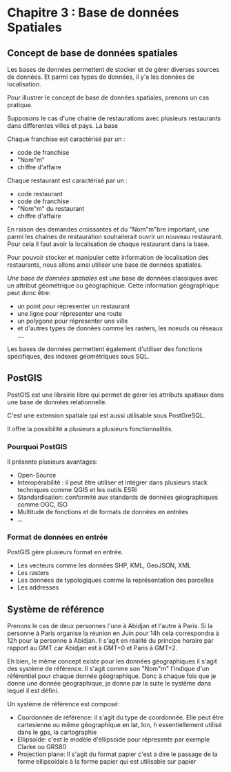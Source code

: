 # Chapitre 3 : Base de données Spatiales

## Concept de base de données spatiales

Les bases de données permettent de stocker et de gérer diverses sources de données. Et parmi ces types de données, il y'a les données de localisation.

Pour illustrer le concept de base de données spatiales, prenons un cas pratique.

Supposons le cas d'une chaine de restaurations avec plusieurs restaurants dans differentes villes et pays. La base

Chaque franchise est caractérisé par un :

* code de franchise
* "Nom"m"
* chiffre d'affaire

Chaque restaurant est caractérisé par un :

* code restaurant
* code de franchise
* "Nom"m" du restaurant
* chiffre d'affaire

En raison des demandes croissantes et du "Nom"m"bre important, une parmi les chaines de restauration souhaiterait ouvrir un nouveau restaurant. Pour cela il faut avoir la localisation de chaque restaurant dans la base.

Pour pouvoir stocker et manipuler cette information de localisation des restaurants, nous allons ainsi utiliser une base de données spatiales.

*Une base de données spatiales* est une base de données classiques avec un attribut géométrique ou géographique. Cette information géographique peut donc être:

* un point pour répresenter un restaurant
* une ligne pour répresenter une route
* un polygone pour répresenter une ville
* et d'autres types de données comme les rasters, les noeuds ou réseaux ....

Les bases de données permettent également d'utiliser des fonctions spécifiques, des indexes géométriques sous SQL.

## PostGIS

PostGIS est une librairie libre qui permet de gérer les attributs spatiaux dans une base de données relationnelle.

C'est une extension spatiale qui est aussi utilisable sous PostGreSQL.

Il offre la possibilité a plusieurs a plusieurs fonctionnalités.

### Pourquoi PostGIS

Il présente plusieurs avantages:

* Open-Source
* Interopérabilité : il peut être utiliser et intégrer dans plusieurs stack techniques comme QGIS et les outils ESRI
* Standardisation: conformité aux standards de données géographiques comme OGC, ISO
* Multitude de fonctions et de formats de données en entrées
* ...

### Format de données en entrée

PostGIS gère plusieurs format en entrée.

* Les vecteurs comme les données SHP, KML, GeoJSON, XML
* Les rasters
* Les données de typologiques comme la représentation des parcelles
* Les addresses



## Système de référence 

Prenons le cas de deux personnes l'une à Abidjan et l'autre à Paris. Si la personne à Paris organise la réunion en Juin pour 14h cela correspondra à 12h pour la personne à Abidjan. Il s'agit en réalité du principe horaire par rapport au GMT car Abidjan est à GMT+0 et Paris à GMT+2. 

Eh bien, le même concept existe pour les données géographiques il s'agit des système de référence. Il s'agit comme son "Nom"m" l'indique d'un référentiel pour chaque donnée géographique. Donc à chaque fois que je donne une donnée géographique, je donne par la suite le système dans lequel il est défini. 

Un système de référence est composé: 

* Coordonnée de référence: il s'agit du type de coordonnée. Elle peut être cartesienne ou même géographique en lat, lon, h essentiellement utilisé dans le gps, la cartographie
* Ellipsoïde: c'est le modèle d'éllipsoïde pour répresente par exemple Clarke ou GRS80
* Projection plane: Il s'agit du format papier c'est à dire le passage de la forme ellipsoïdale à la forme papier qui est utilisable sur papier
